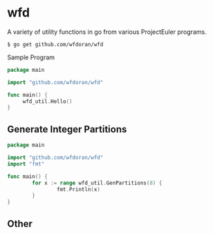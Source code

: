 # wfd

A variety of utility functions in go from various ProjectEuler programs.

`$ go get github.com/wfdoran/wfd`

Sample Program

```go
package main

import "github.com/wfdoran/wfd"

func main() {
     wfd_util.Hello()
}
```

## Generate Integer Partitions

```go
package main

import "github.com/wfdoran/wfd"
import "fmt"

func main() {
        for x := range wfd_util.GenPartitions(8) {
                fmt.Println(x)
        }
}
```

## Other
